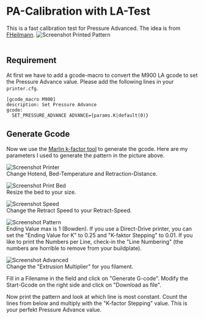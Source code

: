 # PA-Calibration with LA-Test
This is a fast calibration test for Pressure Advanced. The idea is from [FHeilmann](https://github.com/FHeilmann).
![Screenshot Printed Pattern](screenshots/printed-pattern.png)<br /><br />

## Requirement
At first we have to add a gcode-macro to convert the M900 LA gcode to set the Pressure Advance value. Please add the following lines in your `printer.cfg`.
```
[gcode_macro M900]
description: Set Pressure Advance
gcode:
  SET_PRESSURE_ADVANCE ADVANCE={params.K|default(0)}
```

## Generate Gcode
Now we use the [Marlin k-factor tool](https://marlinfw.org/tools/lin_advance/k-factor.html) to generate the gcode.
Here are my parameters I used to generate the pattern in the picture above.

![Screenshot Printer](screenshots/printer.png)<br />
Change Hotend, Bed-Temperature and Retraction-Distance.

![Screenshot Print Bed](screenshots/print-bed.png)<br />
Resize the bed to your size.

![Screenshot Speed](screenshots/speed.png)<br />
Change the Retract Speed to your Retract-Speed.

![Screenshot Pattern](screenshots/pattern.png)<br />
Ending Value max is 1 (Bowden). If you use a Direct-Drive printer, you can set the "Ending Value for K" to 0.25 and "K-faktor Stepping" to 0.01. If you like to print the Numbers per Line, check-in the "Line Numbering" (the numbers are horrible to remove from your buildplate).

![Screenshot Advanced](screenshots/advanced.png)<br />
Change the "Extrusion Multiplier" for you filament.

Fill in a Filename in the field and click on "Generate G-code". Modify the Start-Gcode on the right side and click on "Download as file".

Now print the pattern and look at which line is most constant. Count the lines from below and multiply with the "K-factor Stepping" value. This is your perfekt Pressure Advance value.
